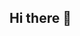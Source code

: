 ## Hi there 👋

<html>
    <head>
        <meta charset="utf-8">
        <title>Project: Travel webpage</title>
       <style>
           
           .class bcy { color:rgb (249, 255, 140);
           }
           
       </style> 
        
    </head>
    <body>
    
        <h1>Travel to .....</h1>
        <img src="https://cdn.kastatic.org/third_party/javascript-khansrc/live-editor/build/images/seasonal/snowy-slope-with-trees.png" width="200" >  
        
        <p class="y"> This is the besst pleas to viset <em> <strong> in:  </strong></em>  </p>
        <ul class="bcy">
            <li> Summer 
            <li> Spring 
            <li> Auotm
            <li> Winter 
            
            
        </ul>
        
    </body>
</html>
